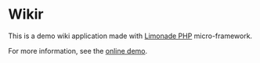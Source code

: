 # Wikir #

This is a demo wiki application made with [Limonade PHP](http://limonade.sofa-design.net) micro-framework.

For more information, see the [online demo](http://limonade.sofa-design.net/examples/wikir).